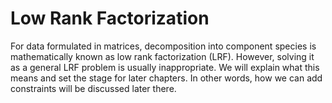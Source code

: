 # Low Rank Factorization

For data formulated in matrices, decomposition into component species is mathematically known as low rank factorization (LRF).
However, solving it as a general LRF problem is usually inappropriate. We will explain what this means and set the stage for later chapters. In other words, how we can add constraints will be discussed later there.